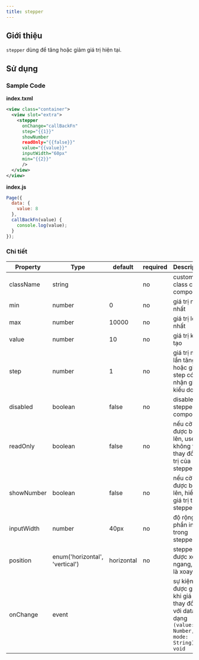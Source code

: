 ```yaml
---
title: stepper
---
```


## Giới thiệu

`stepper` dùng để tăng hoặc giảm giá trị hiện tại.

## Sử dụng

### Sample Code

**index.txml**

```xml
<view class="container">
  <view slot="extra">
    <stepper
      onChange="callBackFn"
      step="{{1}}"
      showNumber
      readOnly="{{false}}"
      value="{{value}}"
      inputWidth="60px"
      min="{{2}}"
      />
  </view>
</view>
```

**index.js**

```js
Page({
  data: {
    value: 8
  },
  callBackFn(value) {
    console.log(value);
  }
});
```

### Chi tiết

| Property   | Type                           | default    | required | Description                                                                                     |
| ---------- | ------------------------------ | ---------- | -------- | ----------------------------------------------------------------------------------------------- |
| className  | string                         |            | no       | custom class cho component                                                                      |
| min        | number                         | 0          | no       | giá trị nhỏ nhất                                                                                |
| max        | number                         | 10000      | no       | giá trị lớn nhất                                                                                |
| value      | number                         | 10         | no       | giá trị khởi tạo                                                                                |
| step       | number                         | 1          | no       | giá trị mỗi lần tăng hoặc giảm, step có thể nhận giá trị kiểu double                            |
| disabled   | boolean                        | false      | no       | disable stepper component                                                                       |
| readOnly   | boolean                        | false      | no       | nếu cờ được bật lên, users không thể thay đổi giá trị của stepper                               |
| showNumber | boolean                        | false      | no       | nếu cờ được bật lên, hiển thị giá trị trên stepper                                              |
| inputWidth | number                         | 40px       | no       | độ rộng của phần input trong stepper                                                            |
| position   | enum('horizontal', 'vertical') | horizontal | no       | stepper được xoay ngang, hay là xoay dọc                                                        |
| onChange   | event                          |            |          | sự kiện được gọi khi giá trị thay đổi, với data có dạng `(value: Number, mode: String) => void` |
